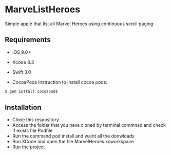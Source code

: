 # MarveListHeroes
Simple apple that list all Marvel Heroes using continuous scroll paging

## Requirements

- iOS 9.0+
- Xcode 8.3
- Swift 3.0

- CocoaPods
Instruction to install cocoa pods:
```bash
$ gem install cocoapods
```

## Installation
- Clone this respository
- Access the folder that you have cloned by terminal commnad and check if exists file Podfile  
- Run the command pod install and waint all the donwloads
- Run XCode and open the file MarvelHeroes.xcworkspace 
- Run the project

